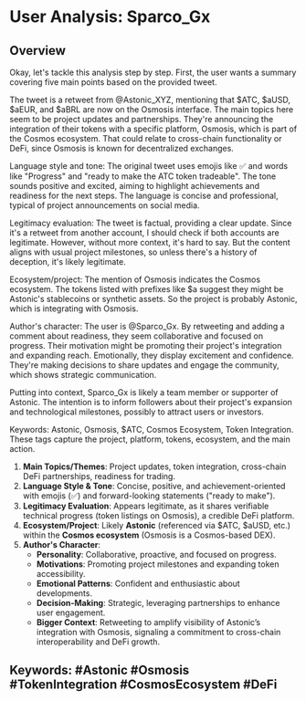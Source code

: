 # User Analysis: Sparco_Gx

## Overview

<think>
Okay, let's tackle this analysis step by step. First, the user wants a summary covering five main points based on the provided tweet.

The tweet is a retweet from @Astonic_XYZ, mentioning that $ATC, $aUSD, $aEUR, and $aBRL are now on the Osmosis interface. The main topics here seem to be project updates and partnerships. They're announcing the integration of their tokens with a specific platform, Osmosis, which is part of the Cosmos ecosystem. That could relate to cross-chain functionality or DeFi, since Osmosis is known for decentralized exchanges.

Language style and tone: The original tweet uses emojis like ✅ and words like "Progress" and "ready to make the ATC token tradeable". The tone sounds positive and excited, aiming to highlight achievements and readiness for the next steps. The language is concise and professional, typical of project announcements on social media.

Legitimacy evaluation: The tweet is factual, providing a clear update. Since it's a retweet from another account, I should check if both accounts are legitimate. However, without more context, it's hard to say. But the content aligns with usual project milestones, so unless there's a history of deception, it's likely legitimate.

Ecosystem/project: The mention of Osmosis indicates the Cosmos ecosystem. The tokens listed with prefixes like $a suggest they might be Astonic's stablecoins or synthetic assets. So the project is probably Astonic, which is integrating with Osmosis.

Author's character: The user is @Sparco_Gx. By retweeting and adding a comment about readiness, they seem collaborative and focused on progress. Their motivation might be promoting their project's integration and expanding reach. Emotionally, they display excitement and confidence. They're making decisions to share updates and engage the community, which shows strategic communication.

Putting into context, Sparco_Gx is likely a team member or supporter of Astonic. The intention is to inform followers about their project's expansion and technological milestones, possibly to attract users or investors.

Keywords: Astonic, Osmosis, $ATC, Cosmos Ecosystem, Token Integration. These tags capture the project, platform, tokens, ecosystem, and the main action.
</think>

1. **Main Topics/Themes**: Project updates, token integration, cross-chain DeFi partnerships, readiness for trading.  
2. **Language Style & Tone**: Concise, positive, and achievement-oriented with emojis (✅) and forward-looking statements ("ready to make").  
3. **Legitimacy Evaluation**: Appears legitimate, as it shares verifiable technical progress (token listings on Osmosis), a credible DeFi platform.  
4. **Ecosystem/Project**: Likely **Astonic** (referenced via $ATC, $aUSD, etc.) within the **Cosmos ecosystem** (Osmosis is a Cosmos-based DEX).  
5. **Author's Character**:  
   - **Personality**: Collaborative, proactive, and focused on progress.  
   - **Motivations**: Promoting project milestones and expanding token accessibility.  
   - **Emotional Patterns**: Confident and enthusiastic about developments.  
   - **Decision-Making**: Strategic, leveraging partnerships to enhance user engagement.  
   - **Bigger Context**: Retweeting to amplify visibility of Astonic’s integration with Osmosis, signaling a commitment to cross-chain interoperability and DeFi growth.  

**Keywords**: #Astonic #Osmosis #TokenIntegration #CosmosEcosystem #DeFi
---
